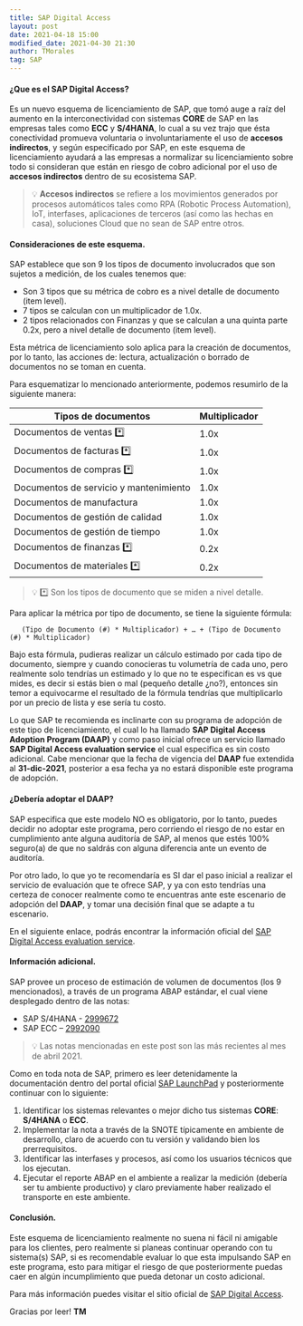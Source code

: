 ```yaml
---
title: SAP Digital Access
layout: post
date: 2021-04-18 15:00
modified_date: 2021-04-30 21:30
author: TMorales
tag: SAP
---
```

#### ¿Que es el SAP Digital Access?  

Es un nuevo esquema de licenciamiento de SAP, que tomó auge a raíz del aumento en la interconectividad con sistemas **CORE** de SAP en las empresas tales como **ECC** y **S/4HANA**, lo cual a su vez trajo que ésta conectividad promueva voluntaria o involuntariamente el uso de **accesos indirectos**, y según especificado por SAP, en este esquema de licenciamiento ayudará a las empresas a normalizar su licenciamiento sobre todo si consideran que están en riesgo de cobro adicional por el uso de **accesos indirectos** dentro de su ecosistema SAP.  

> 💡 **Accesos indirectos** se refiere a los movimientos generados por procesos automáticos tales como RPA (Robotic Process Automation), IoT, interfases, aplicaciones de terceros (así como las hechas en casa), soluciones Cloud que no sean de SAP entre otros.  

#### Consideraciones de este esquema.  

SAP establece que son 9 los tipos de documento involucrados que son sujetos a medición, de los cuales tenemos que:  
- Son 3 tipos que su métrica de cobro es a nivel detalle de documento (item level).  
- 7 tipos se calculan con un multiplicador de 1.0x.  
- 2 tipos relacionados con Finanzas y que se calculan a una quinta parte 0.2x, pero a nivel detalle de documento (item level).  

Esta métrica de licenciamiento solo aplica para la creación de documentos, por lo tanto, las acciones de: lectura, actualización o borrado de documentos no se toman en cuenta.  

Para esquematizar lo mencionado anteriormente, podemos resumirlo de la siguiente manera:  

| Tipos de documentos | Multiplicador |  
| ------------------- | ------------- |  
| Documentos de ventas *️⃣ | 1.0x |  
| Documentos de facturas *️⃣ | 1.0x |  
| Documentos de compras *️⃣ | 1.0x |  
| Documentos de servicio y mantenimiento | 1.0x |  
| Documentos de manufactura | 1.0x |  
| Documentos de gestión de calidad | 1.0x |  
| Documentos de gestión de tiempo | 1.0x |  
| Documentos de finanzas *️⃣ | 0.2x |  
| Documentos de materiales *️⃣ | 0.2x |  

> 💡 *️⃣ Son los tipos de documento que se miden a nivel detalle.  

Para aplicar la métrica por tipo de documento, se tiene la siguiente fórmula:

```
   (Tipo de Documento (#) * Multiplicador) + … + (Tipo de Documento (#) * Multiplicador)
```  

Bajo esta fórmula, pudieras realizar un cálculo estimado por cada tipo de documento, siempre y cuando conocieras tu volumetría de cada uno, pero realmente solo tendrías un estimado y lo que no te especifican es vs que mides, es decir si estás bien o mal (pequeño detalle ¿no?), entonces sin temor a equivocarme el resultado de la fórmula tendrías que multiplicarlo por un precio de lista y ese sería tu costo.  

Lo que SAP te recomienda es inclinarte con su programa de adopción de este tipo de licenciamiento, el cual lo ha llamado **SAP Digital Access Adoption Program (DAAP)** y como paso inicial ofrece un servicio llamado **SAP Digital Access evaluation service** el cual especifica es sin costo adicional. Cabe mencionar que la fecha de vigencia del **DAAP** fue extendida al **31-dic-2021**, posterior a esa fecha ya no estará disponible este programa de adopción.  

#### ¿Debería adoptar el DAAP?  
SAP especifica que este modelo NO es obligatorio, por lo tanto, puedes decidir no adoptar este programa, pero corriendo el riesgo de no estar en cumplimiento ante alguna auditoría de SAP, al menos que estés 100% seguro(a) de que no saldrás con alguna diferencia ante un evento de auditoría.  

Por otro lado, lo que yo te recomendaría es SI dar el paso inicial a realizar el servicio de evaluación que te ofrece SAP, y ya con esto tendrías una certeza de conocer realmente como te encuentras ante este escenario de adopción del **DAAP**, y tomar una decisión final que se adapte a tu escenario.  

En el siguiente enlace, podrás encontrar la información oficial del [SAP Digital Access evaluation service](https://support.sap.com/en/my-support/systems-installations/system-measurement/digital-access-evaluation-service.html).  

#### Información adicional.  
SAP provee un proceso de estimación de volumen de documentos (los 9 mencionados), a través de un programa ABAP estándar, el cual viene desplegado dentro de las notas:  
- SAP S/4HANA - [2999672](https://launchpad.support.sap.com/#/notes/2999672)  
- SAP ECC – [2992090](https://launchpad.support.sap.com/#/notes/2992090)

> 💡 Las notas mencionadas en este post son las más recientes al mes de abril 2021.  

Como en toda nota de SAP, primero es leer detenidamente la documentación dentro del portal oficial [SAP LaunchPad](https://launchpad.support.sap.com/) y posteriormente continuar con lo siguiente:  
1. Identificar los sistemas relevantes o mejor dicho tus sistemas **CORE**: **S/4HANA** o **ECC**.  
2. Implementar la nota a través de la SNOTE típicamente en ambiente de desarrollo, claro de acuerdo con tu versión y validando bien los prerrequisitos.  
3. Identificar las interfases y procesos, así como los usuarios técnicos que los ejecutan.  
4. Ejecutar el reporte ABAP en el ambiente a realizar la medición (debería ser tu ambiente productivo) y claro previamente haber realizado el transporte en este ambiente.  

#### Conclusión.  
Este esquema de licenciamiento realmente no suena ni fácil ni amigable para los clientes, pero realmente si planeas continuar operando con tu sistema(s) SAP, si es recomendable evaluar lo que esta impulsando SAP en este programa, esto para mitigar el riesgo de que posteriormente puedas caer en algún incumplimiento que pueda detonar un costo adicional.  

Para más información puedes visitar el sitio oficial de [SAP Digital Access](https://discover.sap.com/digital-access/en-us/index.html).  

Gracias por leer! **TM**  